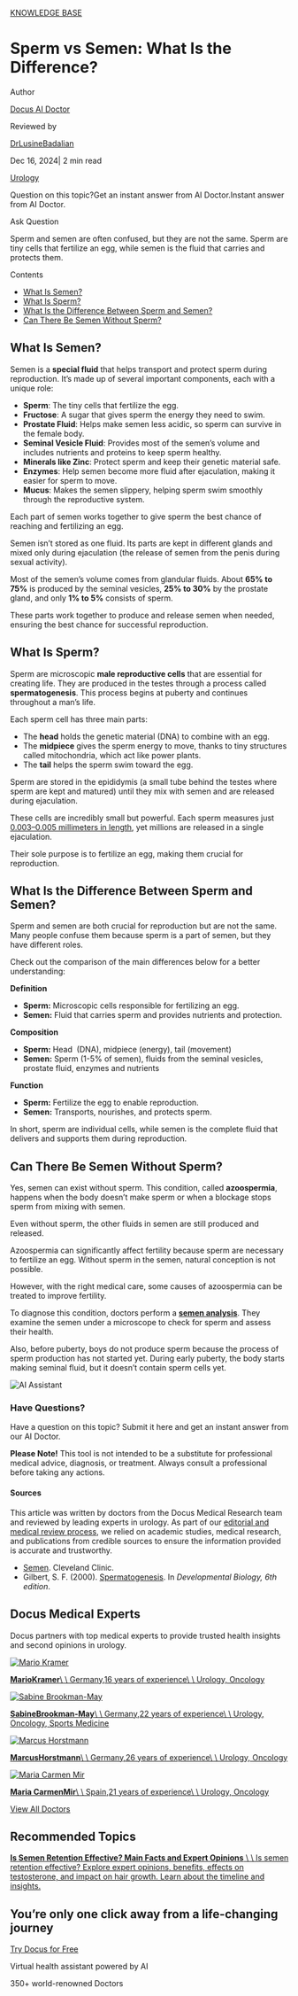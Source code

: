 [KNOWLEDGE BASE](https://docus.ai/knowledge-base)

# Sperm vs Semen: What Is the Difference?

Author

[Docus AI Doctor](https://docus.ai/ai-doctor)

Reviewed by

[DrLusineBadalian](https://docus.ai/author/dr-lusine-badalian)

Dec 16, 2024\| 2 min read

[Urology](https://docus.ai/tags/urology)

Question on this topic?Get an instant answer from AI Doctor.Instant answer from AI Doctor.

Ask Question

Sperm and semen are often confused, but they are not the same. Sperm are tiny cells that fertilize an egg, while semen is the fluid that carries and protects them.

Contents

- [What Is Semen?](https://docus.ai/knowledge-base/sperm-vs-semen#what-is-semen)
- [What Is Sperm?](https://docus.ai/knowledge-base/sperm-vs-semen#what-is-sperm)
- [What Is the Difference Between Sperm and Semen?](https://docus.ai/knowledge-base/sperm-vs-semen#what-is-the-difference-between-sperm-and-semen)
- [Can There Be Semen Without Sperm?](https://docus.ai/knowledge-base/sperm-vs-semen#can-there-be-semen-without-sperm)

## What Is Semen?

Semen is a **special fluid** that helps transport and protect sperm during reproduction. It’s made up of several important components, each with a unique role:

- **Sperm**: The tiny cells that fertilize the egg.
- **Fructose**: A sugar that gives sperm the energy they need to swim.
- **Prostate Fluid**: Helps make semen less acidic, so sperm can survive in the female body.
- **Seminal Vesicle Fluid**: Provides most of the semen’s volume and includes nutrients and proteins to keep sperm healthy.
- **Minerals like Zinc**: Protect sperm and keep their genetic material safe.
- **Enzymes**: Help semen become more fluid after ejaculation, making it easier for sperm to move.
- **Mucus**: Makes the semen slippery, helping sperm swim smoothly through the reproductive system.

Each part of semen works together to give sperm the best chance of reaching and fertilizing an egg.

Semen isn’t stored as one fluid. Its parts are kept in different glands and mixed only during ejaculation (the release of semen from the penis during sexual activity).

Most of the semen’s volume comes from glandular fluids. About **65% to 75%** is produced by the seminal vesicles, **25% to 30%** by the prostate gland, and only **1% to 5%** consists of sperm.

These parts work together to produce and release semen when needed, ensuring the best chance for successful reproduction.

## What Is Sperm?

Sperm are microscopic **male reproductive cells** that are essential for creating life. They are produced in the testes through a process called **spermatogenesis**. This process begins at puberty and continues throughout a man’s life.

Each sperm cell has three main parts:

- The **head** holds the genetic material (DNA) to combine with an egg.
- The **midpiece** gives the sperm energy to move, thanks to tiny structures called mitochondria, which act like power plants.
- The **tail** helps the sperm swim toward the egg.

Sperm are stored in the epididymis (a small tube behind the testes where sperm are kept and matured) until they mix with semen and are released during ejaculation.

These cells are incredibly small but powerful. Each sperm measures just [0.003–0.005 millimeters in length](https://onlinelibrary.wiley.com/doi/10.1111/andr.12500#:~:text=A%20typical%20human%20spermatozoon%20has,by%20acrosome%20and%20plasma%20membrane.), yet millions are released in a single ejaculation.

Their sole purpose is to fertilize an egg, making them crucial for reproduction.

## What Is the Difference Between Sperm and Semen?

Sperm and semen are both crucial for reproduction but are not the same. Many people confuse them because sperm is a part of semen, but they have different roles.

Check out the comparison of the main differences below for a better understanding:

**Definition**

- **Sperm:** Microscopic cells responsible for fertilizing an egg.
- **Semen:** Fluid that carries sperm and provides nutrients and protection.

**Composition**

- **Sperm:** Head  (DNA), midpiece (energy), tail (movement)
- **Semen:** Sperm (1-5% of semen), fluids from the seminal vesicles, prostate fluid, enzymes and nutrients

**Function**

- **Sperm:** Fertilize the egg to enable reproduction.
- **Semen:** Transports, nourishes, and protects sperm.

In short, sperm are individual cells, while semen is the complete fluid that delivers and supports them during reproduction.

## Can There Be Semen Without Sperm?

Yes, semen can exist without sperm. This condition, called **azoospermia**, happens when the body doesn’t make sperm or when a blockage stops sperm from mixing with semen.

Even without sperm, the other fluids in semen are still produced and released.

Azoospermia can significantly affect fertility because sperm are necessary to fertilize an egg. Without sperm in the semen, natural conception is not possible.

However, with the right medical care, some causes of azoospermia can be treated to improve fertility.

To diagnose this condition, doctors perform a [**semen analysis**](https://docus.ai/glossary/lab-test-types/semen-analysis-purpose). They examine the semen under a microscope to check for sperm and assess their health.

Also, before puberty, boys do not produce sperm because the process of sperm production has not started yet. During early puberty, the body starts making seminal fluid, but it doesn’t contain sperm cells yet.

![AI Assistant](https://docus.ai/images/small-assistant.png)

### Have Questions?

Have a question on this topic? Submit it here and get an instant answer from our AI Doctor.

**Please Note!** This tool is not intended to be a substitute for professional medical advice, diagnosis, or treatment. Always consult a professional before taking any actions.

#### Sources

This article was written by doctors from the Docus Medical Research team and reviewed by leading experts in urology. As part of our [editorial and medical review process](https://docus.ai/author), we relied on academic studies, medical research, and publications from credible sources to ensure the information provided is accurate and trustworthy.

- [Semen](https://my.clevelandclinic.org/health/body/semen). Cleveland Clinic.
- Gilbert, S. F. (2000). [Spermatogenesis](https://www.ncbi.nlm.nih.gov/books/NBK10095/#:~:text=Spermatogenesis%20is%20the%20production%20of,incorporated%20into%20the%20sex%20cords.). In _Developmental Biology, 6th edition_.

## Docus Medical Experts

Docus partners with top medical experts to provide trusted health insights and second opinions in urology.

[![Mario Kramer](https://docus.ai/_next/image?url=https%3A%2F%2Fdocus-live-cms-storage-us.s3.amazonaws.com%2Fnetwork_doctors%2Fprofile_pictures%2F3c0adccdcaff5d5e74d8a9b3f31dd174.png&w=3840&q=100)](https://docus.ai/doctors/mario-kramer-220)

[**MarioKramer**\\
\\
Germany,16 years of experience\\
\\
Urology, Oncology](https://docus.ai/doctors/mario-kramer-220)

[![Sabine Brookman-May](https://docus.ai/_next/image?url=https%3A%2F%2Fdocus-live-cms-storage-us.s3.amazonaws.com%2Fnetwork_doctors%2Fprofile_pictures%2F326f327e4dd9cd848a0c8ad3cd82229f.png&w=3840&q=100)](https://docus.ai/doctors/sabine-brookman-may-238)

[**SabineBrookman-May**\\
\\
Germany,22 years of experience\\
\\
Urology, Oncology, Sports Medicine](https://docus.ai/doctors/sabine-brookman-may-238)

[![Marcus Horstmann](https://docus.ai/_next/image?url=https%3A%2F%2Fdocus-live-cms-storage-us.s3.amazonaws.com%2Fnetwork_doctors%2Fprofile_pictures%2F74f826f80d65b9d0ca6e8a270473a9dd.png&w=3840&q=100)](https://docus.ai/doctors/marcus-horstmann-210)

[**MarcusHorstmann**\\
\\
Germany,26 years of experience\\
\\
Urology, Oncology](https://docus.ai/doctors/marcus-horstmann-210)

[![Maria Carmen Mir](https://docus.ai/_next/image?url=https%3A%2F%2Fdocus-live-cms-storage-us.s3.amazonaws.com%2Fnetwork_doctors%2Fprofile_pictures%2F32bd91b07a48e195aa88fcdcad2b6e12.png&w=3840&q=100)](https://docus.ai/doctors/maria-carmen-mir-326)

[**Maria CarmenMir**\\
\\
Spain,21 years of experience\\
\\
Urology, Oncology](https://docus.ai/doctors/maria-carmen-mir-326)

[View All Doctors](https://docus.ai/doctors)

## Recommended Topics

[**Is Semen Retention Effective? Main Facts and Expert Opinions** \\
\\
Is semen retention effective? Explore expert opinions, benefits, effects on testosterone, and impact on hair growth. Learn about the timeline and insights.](https://docus.ai/knowledge-base/semen-retention)

## You’re only one click away from a life-changing journey

[Try Docus for Free](https://my.docus.ai/auth/signup)

Virtual health assistant powered by AI

350+ world-renowned Doctors